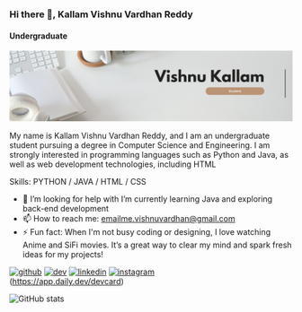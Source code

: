 ### Hi there 👋, Kallam Vishnu Vardhan Reddy
#### Undergraduate
![Undergraduate](https://github.com/vishnukallam/vishnukallam/blob/main/White%20Minimalist%20Corporate%20Personal%20Profile%20LinkedIn%20Banner.png)

My name is Kallam Vishnu Vardhan Reddy, and I am an undergraduate student pursuing a degree in Computer Science and Engineering. I am strongly interested in programming languages such as Python and Java, as well as web development technologies, including HTML


Skills: PYTHON / JAVA / HTML / CSS

- 🤔 I’m looking for help with I’m currently learning Java and exploring back-end development 
- 📫 How to reach me: emailme.vishnuvardhan@gmail.com  
- ⚡ Fun fact: When I'm not busy coding or designing, I love watching Anime and SiFi movies. It’s a great way to clear my mind and spark fresh ideas for my projects! 


[<img src='https://cdn.jsdelivr.net/npm/simple-icons@3.0.1/icons/github.svg' alt='github' height='40'>](https://github.com/vishnukallam)  [<img src='https://cdn.jsdelivr.net/npm/simple-icons@3.0.1/icons/dev-dot-to.svg' alt='dev' height='40'>](https://dev.to/@vishnukallam)  [<img src='https://cdn.jsdelivr.net/npm/simple-icons@3.0.1/icons/linkedin.svg' alt='linkedin' height='40'>](https://www.linkedin.com/in/Vishnu_Vardhan_Reddy_/)  [<img src='https://cdn.jsdelivr.net/npm/simple-icons@3.0.1/icons/instagram.svg' alt='instagram' height='40'>](https://www.instagram.com/kallam_vishnuardhan_reddy/)  
(https://app.daily.dev/devcard)

![GitHub stats](https://github-readme-stats.vercel.app/api?username=vishnukallam&show_icons=true)  


